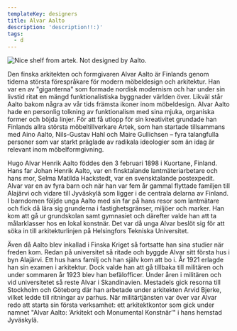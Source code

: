 ```yaml
---
templateKey: designers
title: Alvar Aalto
description: 'description!!:)'
tags:
  - d
---
```

![](/img/aalto.png "Nice shelf from artek. Not designed by Aalto.")



Den finska arkitekten och formgivaren Alvar Aalto är Finlands genom tiderna största förespråkare för modern möbeldesign och arkitektur. Han var en av "giganterna" som formade nordisk modernism och har under sin livstid ritat en mängd funktionalistiska byggnader världen över. Likväl står Aalto bakom några av vår tids främsta ikoner inom möbeldesign. Alvar Aalto hade en personlig tolkning av funktionalism med sina mjuka, organiska former och böjda linjer. För att få utlopp för sin kreativitet grundade han Finlands allra största möbeltillverkare Artek, som han startade tillsammans med Aino Aalto, Nils-Gustav Hahl och Maire Gullichsen – fyra talangfulla personer som var starkt präglade av radikala ideologier som än idag är relevant inom möbelformgivning.

Hugo Alvar Henrik Aalto föddes den 3 februari 1898 i Kuortane, Finland. Hans far Johan Henrik Aalto, var en finsktalande lantmäteriarbetare och hans mor, Selma Matilda Hackstedt, var en svensktalande postexpedit. Alvar var en av fyra barn och när han var fem år gammal flyttade familjen till Alajärvi och vidare till Jyväskylä som ligger i de centrala delarna av Finland. I barndomen följde unga Aalto med sin far på hans resor som lantmätare och fick då lära sig grunderna i fastighetsgränser, miljöer och marker. Han kom att gå ur grundskolan samt gymnasiet och därefter valde han att ta målarklasser hos en lokal konstnär. Det var då unga Alvar beslöt sig för att söka in till arkitekturlinjen på Helsingfors Tekniska Universitet.

Även då Aalto blev inkallad i Finska Kriget så fortsatte han sina studier när freden kom. Redan på universitet så ritade och byggde Alvar sitt första hus i byn Alajärvi. Ett hus hans familj och han själv kom att bo i. År 1921 erlagde han sin examen i arkitektur. Dock valde han att gå tillbaka till militären och under sommaren år 1923 blev han befälofficer. Under åren i militären och vid universitetet så reste Alvar i Skandinavien. Mestadels gick resorna till Stockholm och Göteborg där han arbetade under arkitekten Arvid Bjerke, vilket ledde till ritningar av parhus. När militärtjänsten var över var Alvar redo att starta sin första verksamhet: ett arkitektkontor som gick under namnet "Alvar Aalto: ’Arkitekt och Monumental Konstnär’" i hans hemstad Jyväskylä.
